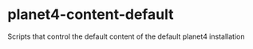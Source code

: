 # planet4-content-default
Scripts that control the default content of the default planet4 installation
